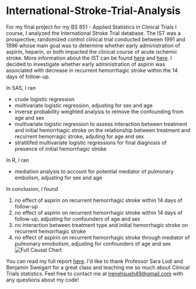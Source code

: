 # International-Stroke-Trial-Analysis
For my final project for my BS 851 - Applied Statistics in Clinical Trials I course, I analyzed the International Stroke Trial database. The IST was a prospective, randomized control clinical trial conducted between 1991 and 1996 whose main goal was to determine whether early administration of aspirin, heparin, or both impacted the clinical course of acute ischemic stroke. More information about the IST can be found [here](https://github.com/irenehsueh49/International-Stroke-Trial-Analysis/blob/main/IST%20Information/International%20Stroke%20Trial%20Information.pdf) and [here](https://github.com/irenehsueh49/International-Stroke-Trial-Analysis/blob/main/IST%20Information/International%20Stroke%20Trial%20Database%20Information.pdf). I decided to investigate whether early administration of aspirin was associated with decrease in recurrent hemorrhagic stroke within the 14 days of follow-up.  

In SAS, I ran 
- crude logistic regression 
- multivariate logistic regression, adjusting for sex and age
- inverse probability weighted analysis to remove the confounding from age and sex
- multivariate logistic regression to assess interaction between treatment and initial hemorrhagic stroke on the relationship between treatment and recurrent hemorragic stroke, adjuting for age and sex
- stratitifed multivariate logistic regressions for final diagnosis of presence of initial hemorrhagic stroke 

In R, I ran
- mediation analysis to account for potential mediator of pulmonary embolism, adjusting for sex and age 

In conclusion, I found 
1) no effect of aspirin on recurrent hemorrhagic stroke within 14 days of follow-up
2) no effect of aspirin on recurrent hemorrhagic stroke within 14 days of follow-up, adjusting for confounders of age and sex
3) no interaction between treatment type and initial hemorrhagic stroke on recurrent hemorrhagic stroke
4) no effect of aspirin on recurrent hemorrhagic stroke through mediator of pulmonary emobolism, adjusting for confounders of age and sex
![Full Causal Chart](https://user-images.githubusercontent.com/74632124/153634405-a59c87cd-d8e2-4be4-a534-70142e952581.png)

You can read my full report [here](https://github.com/irenehsueh49/International-Stroke-Trial-Analysis/blob/main/Irene%20Hsueh's%20IST%20Analysis.pdf). I'd like to thank Professor Sara Lodi and Benjamin Sweigart for a great class and teaching me so much about Clinical Trials statistics. 
Feel free to contact me at irenehsueh49@gmail.com with any questions about my code!
